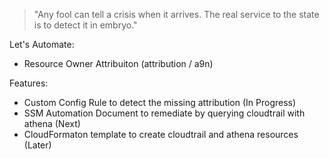 > "Any fool can tell a crisis when it arrives. The real service to the state is to detect it in embryo."

Let's Automate:
* Resource Owner Attribuiton (attribution / a9n)

Features:
* Custom Config Rule to detect the missing attribution (In Progress)
* SSM Automation Document to remediate by querying cloudtrail with athena (Next)
* CloudFormaton template to create cloudtrail and athena resources (Later) 
